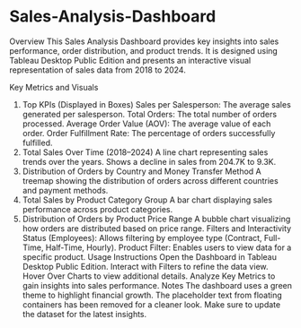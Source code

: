 # Sales-Analysis-Dashboard
Overview
This Sales Analysis Dashboard provides key insights into sales performance, order distribution, and product trends. It is designed using Tableau Desktop Public Edition and presents an interactive visual representation of sales data from 2018 to 2024.

Key Metrics and Visuals
1. Top KPIs (Displayed in Boxes)
Sales per Salesperson: The average sales generated per salesperson.
Total Orders: The total number of orders processed.
Average Order Value (AOV): The average value of each order.
Order Fulfillment Rate: The percentage of orders successfully fulfilled.
2. Total Sales Over Time (2018–2024)
A line chart representing sales trends over the years.
Shows a decline in sales from 204.7K to 9.3K.
3. Distribution of Orders by Country and Money Transfer Method
A treemap showing the distribution of orders across different countries and payment methods.
4. Total Sales by Product Category Group
A bar chart displaying sales performance across product categories.
5. Distribution of Orders by Product Price Range
A bubble chart visualizing how orders are distributed based on price range.
Filters and Interactivity
Status (Employees): Allows filtering by employee type (Contract, Full-Time, Half-Time, Hourly).
Product Filter: Enables users to view data for a specific product.
Usage Instructions
Open the Dashboard in Tableau Desktop Public Edition.
Interact with Filters to refine the data view.
Hover Over Charts to view additional details.
Analyze Key Metrics to gain insights into sales performance.
Notes
The dashboard uses a green theme to highlight financial growth.
The placeholder text from floating containers has been removed for a cleaner look.
Make sure to update the dataset for the latest insights.
